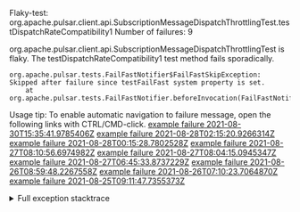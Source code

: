         
Flaky-test: org.apache.pulsar.client.api.SubscriptionMessageDispatchThrottlingTest.testDispatchRateCompatibility1
Number of failures: 9

org.apache.pulsar.client.api.SubscriptionMessageDispatchThrottlingTest is flaky. The testDispatchRateCompatibility1 test method fails sporadically.

```
org.apache.pulsar.tests.FailFastNotifier$FailFastSkipException: Skipped after failure since testFailFast system property is set.
	at org.apache.pulsar.tests.FailFastNotifier.beforeInvocation(FailFastNotifier.java:88)

```

Usage tip: To enable automatic navigation to failure message, open the following links with CTRL/CMD-click.
[example failure 2021-08-30T15:35:41.9785406Z](https://github.com/apache/pulsar/runs/3463119398?check_suite_focus=true#step:9:3547)
[example failure 2021-08-28T02:15:20.9266314Z](https://github.com/apache/pulsar/runs/3448473880?check_suite_focus=true#step:9:2544)
[example failure 2021-08-28T00:15:28.7802528Z](https://github.com/apache/pulsar/runs/3447917315?check_suite_focus=true#step:9:1912)
[example failure 2021-08-27T08:10:56.6974982Z](https://github.com/apache/pulsar/runs/3440980370?check_suite_focus=true#step:9:2611)
[example failure 2021-08-27T08:04:15.0945347Z](https://github.com/apache/pulsar/runs/3440855241?check_suite_focus=true#step:9:2536)
[example failure 2021-08-27T06:45:33.8737229Z](https://github.com/apache/pulsar/runs/3440411158?check_suite_focus=true#step:9:2537)
[example failure 2021-08-26T08:59:48.2267558Z](https://github.com/apache/pulsar/runs/3430539961?check_suite_focus=true#step:9:3246)
[example failure 2021-08-26T07:10:23.7064870Z](https://github.com/apache/pulsar/runs/3429892136?check_suite_focus=true#step:9:2598)
[example failure 2021-08-25T09:11:47.7355373Z](https://github.com/apache/pulsar/runs/3420085427?check_suite_focus=true#step:10:2504)


<details>
<summary>Full exception stacktrace</summary>
<code><pre>
org.apache.pulsar.tests.FailFastNotifier$FailFastSkipException: Skipped after failure since testFailFast system property is set.
	at org.apache.pulsar.tests.FailFastNotifier.beforeInvocation(FailFastNotifier.java:88)

</pre></code>
</details>

